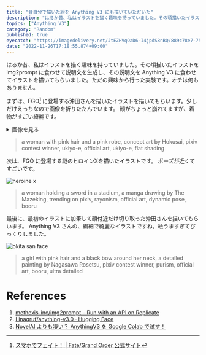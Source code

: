 ```yaml
---
title: "昔自分で描いた絵を Anything V3 にも描いていただいた"
description: "はるか昔、私はイラストを描く趣味を持っていました。その頃描いたイラストを img2prompt に食わせて説明文を生成し、その説明文を Anything V3 に食わせてイラストを描いてもらいました。"
topics: ["Anything V3"]
category: "Random"
published: true
eyecatch: "https://imagedelivery.net/JtEZHVqOaD6-I4jpdS8nBQ/889c78e7-75b5-4bf6-ae5d-180376063400/thumbnail"
date: "2022-11-26T17:18:55.874+09:00"
---
```


はるか昔、私はイラストを描く趣味を持っていました。その頃描いたイラストを img2prompt に食わせて説明文を生成し、その説明文を Anything V3
に食わせてイラストを描いてもらいました。ただの興味から行った実験です。オチは何もありません。

まずは、FGO[^1] に登場する沖田さんを描いたイラストを描いてもらいます。少しだけえっちなので画像を折りたたんでいます。
顔がちょっと崩れてますが、着物がすごい綺麗です。

<details>
<summary>画像を見る</summary>

![okita san](/images/okita-san.png)

</details>

> a woman with pink hair and a pink robe, concept art by Hokusai, pixiv contest
> winner, ukiyo-e, official art, ukiyo-e, flat shading

次は、FGO に登場する謎のヒロインXを描いたイラストです。 ポーズが近くてすごいです。

![heroine x](/images/heroine-x.png)

> a woman holding a sword in a stadium, a manga drawing by The Mazeking,
> trending on pixiv, rayonism, official art, dynamic pose, booru

最後に、最初のイラストに加筆して顔付近だけ切り取った沖田さんを描いてもらいます。 Anything V3
さんの、繊細で綺麗なイラストですね。絵うますぎてびっくりしました。

[^1]: [スマホでフェイト！ | Fate/Grand Order 公式サイト](https://www.fate-go.jp/)

![okita san face](/images/okita-face.png)

> a girl with pink hair and a black bow around her neck, a detailed painting by
> Nagasawa Rosetsu, pixiv contest winner, purism, official art, booru, ultra
> detailed

# References

1. [methexis-inc/img2prompt – Run with an API on Replicate](https://replicate.com/methexis-inc/img2prompt)
1. [Linaqruf/anything-v3.0 · Hugging Face](https://huggingface.co/Linaqruf/anything-v3.0)
1. [NovelAI よりも凄い？ AnythingV3 を Google Colab で試す！](https://zenn.dev/uakihir0/articles/221113-anything3)
